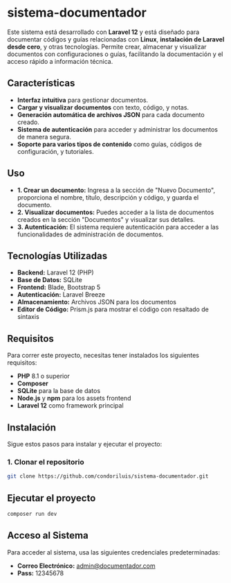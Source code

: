 # sistema-documentador

Este sistema está desarrollado con **Laravel 12** y está diseñado para documentar códigos y guías relacionadas con **Linux**, **instalación de Laravel desde cero**, y otras tecnologías. Permite crear, almacenar y visualizar documentos con configuraciones o guías, facilitando la documentación y el acceso rápido a información técnica.

## Características

-   **Interfaz intuitiva** para gestionar documentos.
-   **Cargar y visualizar documentos** con texto, código, y notas.
-   **Generación automática de archivos JSON** para cada documento creado.
-   **Sistema de autenticación** para acceder y administrar los documentos de manera segura.
-   **Soporte para varios tipos de contenido** como guías, códigos de configuración, y tutoriales.

## Uso

-   **1. Crear un documento:** Ingresa a la sección de "Nuevo Documento", proporciona el nombre, título, descripción y código, y guarda el documento.
-   **2. Visualizar documentos:** Puedes acceder a la lista de documentos creados en la sección "Documentos" y visualizar sus detalles.
-   **3. Autenticación:** El sistema requiere autenticación para acceder a las funcionalidades de administración de documentos.

## Tecnologías Utilizadas

-   **Backend:** Laravel 12 (PHP)
-   **Base de Datos:** SQLite
-   **Frontend:** Blade, Bootstrap 5
-   **Autenticación:** Laravel Breeze
-   **Almacenamiento:** Archivos JSON para los documentos
-   **Editor de Código:** Prism.js para mostrar el código con resaltado de sintaxis

## Requisitos

Para correr este proyecto, necesitas tener instalados los siguientes requisitos:

-   **PHP** 8.1 o superior
-   **Composer**
-   **SQLite** para la base de datos
-   **Node.js** y **npm** para los assets frontend
-   **Laravel 12** como framework principal

## Instalación

Sigue estos pasos para instalar y ejecutar el proyecto:

### 1. Clonar el repositorio

```bash
git clone https://github.com/condoriluis/sistema-documentador.git
```

## Ejecutar el proyecto

```bash
composer run dev
```

## Acceso al Sistema

Para acceder al sistema, usa las siguientes credenciales predeterminadas:

-   **Correo Electrónico:** admin@documentador.com
-   **Pass:** 12345678
